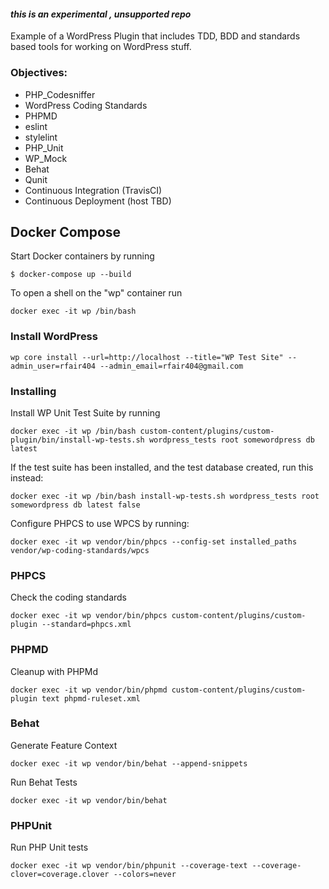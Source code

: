#### _this is an experimental , unsupported repo_ 

Example of a WordPress Plugin that includes TDD, BDD and standards based tools for working on WordPress stuff. 

### Objectives:

* PHP_Codesniffer
* WordPress Coding Standards
* PHPMD
* eslint
* stylelint
* PHP_Unit
* WP_Mock
* Behat
* Qunit
* Continuous Integration (TravisCI)
* Continuous Deployment (host TBD)

## Docker Compose
Start Docker containers by running 
```
$ docker-compose up --build
```

To open a shell on the "wp" container run 
```
docker exec -it wp /bin/bash
```

### Install WordPress
```
wp core install --url=http://localhost --title="WP Test Site" --admin_user=rfair404 --admin_email=rfair404@gmail.com

```

### Installing

Install WP Unit Test Suite by running 

```
docker exec -it wp /bin/bash custom-content/plugins/custom-plugin/bin/install-wp-tests.sh wordpress_tests root somewordpress db latest 
```

If the test suite has been installed, and the test database created, run this instead:

```
docker exec -it wp /bin/bash install-wp-tests.sh wordpress_tests root somewordpress db latest false
```

Configure PHPCS to use WPCS  by running:

```
docker exec -it wp vendor/bin/phpcs --config-set installed_paths vendor/wp-coding-standards/wpcs
```

### PHPCS

Check the coding standards

```
docker exec -it wp vendor/bin/phpcs custom-content/plugins/custom-plugin --standard=phpcs.xml
```

### PHPMD

Cleanup with PHPMd

```
docker exec -it wp vendor/bin/phpmd custom-content/plugins/custom-plugin text phpmd-ruleset.xml
```

### Behat

Generate Feature Context

```
docker exec -it wp vendor/bin/behat --append-snippets
```

Run Behat Tests
```
docker exec -it wp vendor/bin/behat
```

### PHPUnit

Run PHP Unit tests
```
docker exec -it wp vendor/bin/phpunit --coverage-text --coverage-clover=coverage.clover --colors=never
```